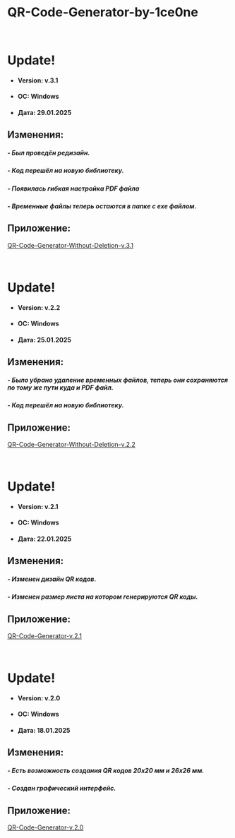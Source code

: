 # QR-Code-Generator-by-1ce0ne

<br/>

# Update! 
- #### Version: v.3.1
- #### ОС: Windows
- #### Дата: 29.01.2025

## Изменения:
##### - Был проведён редизайн.
##### - Код перешёл на новую библиотеку.
##### - Появилась гибкая настройка PDF файла
##### - Временные файлы теперь остаются в папке с exe файлом.

## Приложение:
[QR-Code-Generator-Without-Deletion-v.3.1](AllVersionsOfTheApp/ApplicationVersion3/QR-Code-Generator-v.3.1.exe)

<br/>

# Update! 
- #### Version: v.2.2
- #### ОС: Windows
- #### Дата: 25.01.2025

## Изменения:
##### - Было убрано удаление временных файлов, теперь они сохраняются по тому же пути куда и PDF файл.
##### - Код перешёл на новую библиотеку.

## Приложение:
[QR-Code-Generator-Without-Deletion-v.2.2](AllVersionsOfTheApp/ApplicationVersion2/QR-Code-Generator-2.2.exe)

<br/>

# Update! 
- #### Version: v.2.1
- #### ОС: Windows
- #### Дата: 22.01.2025

## Изменения:
##### - Изменен дизайн QR кодов.
##### - Изменен размер листа на котором генерируются QR коды.

## Приложение:
[QR-Code-Generator-v.2.1](AllVersionsOfTheApp/ApplicationVersion2/QR-Code-Generator-2.1.exe)

<br/>

# Update!
- #### Version: v.2.0
- #### ОС: Windows
- #### Дата: 18.01.2025

## Изменения:
##### - Есть возможность создания QR кодов 20x20 мм и 26х26 мм.
##### - Создан графический интерфейс.

## Приложение:
[QR-Code-Generator-v.2.0](AllVersionsOfTheApp/ApplicationVersion2/QR-Code-Generator-Installer-2.0.exe)
